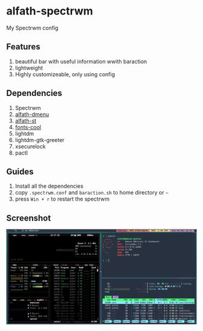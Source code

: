 # alfath-spectrwm
My Spectrwm config

## Features
1. beautiful bar with useful information wwith baraction
2. lightweight
3. Highly customizeable, only using config

## Dependencies
1. Spectrwm
2. [alfath-dmenu](https://github.com/alfathmuqoddas/alfath-dmenu)
3. [alfath-st](https://github.com/alfathmuqoddas/alfath-st1)
4. [fonts-cool](https://github.com/alfathmuqoddas/fonts-cool)
5. lightdm
6. lightdm-gtk-greeter
7. xsecurelock
8. pactl

## Guides
1. Install all the dependencies
2. copy `.spectrwm.conf` and `baraction.sh` to home directory or `~`
3. press `Win + r` to restart the spectrwm

## Screenshot
![capture-spectrwm](./capture-spectrwm.png)

